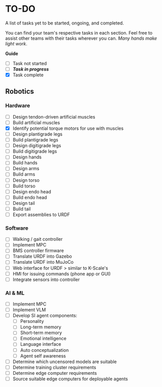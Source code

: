 # TO-DO

A list of tasks yet to be started, ongoing, and completed.

You can find your team's respective tasks in each section. Feel free to assist other teams with their tasks wherever you can. *Many hands make light work*.

**Guide** 

- [ ] Task not started
- [ ] ***Task in progress***
- [X] Task complete

## Robotics

### Hardware

- [ ] Design tendon-driven artificial muscles
- [ ] Build artificial muscles
- [X] Identify potential torque motors for use with muscles
- [ ] Design plantigrade legs
- [ ] Build plantigrade legs
- [ ] Design digitigrade legs
- [ ] Build digitigrade legs
- [ ] Design hands
- [ ] Build hands
- [ ] Design arms
- [ ] Build arms
- [ ] Design torso
- [ ] Build torso
- [ ] Design endo head
- [ ] Build endo head
- [ ] Design tail
- [ ] Build tail
- [ ] Export assemblies to URDF

### Software

- [ ] Walking / gait controller
- [ ] Implement MPC
- [ ] BMS controller firmware
- [ ] Translate URDF into Gazebo
- [ ] Translate URDF into MuJoCo
- [ ] Web interface for URDF > similar to K-Scale's 
- [ ] HMI for issuing commands (phone app or GUI)
- [ ] Integrate sensors into controller

### AI & ML

- [ ] Implement MPC
- [ ] Implement VLM
- [ ] Develop SI agent components: 
    * [ ] Personality
    * [ ] Long-term memory
    * [ ] Short-term memory
    * [ ] Emotional intelligence
    * [ ] Language interface
    * [ ] Auto conceptualization
    * [ ] Agent self awareness
- [ ] Determine which uncensored models are suitable
- [ ] Determine training cluster requirements
- [ ] Determine edge computer requirements
- [ ] Source suitable edge computers for deployable agents